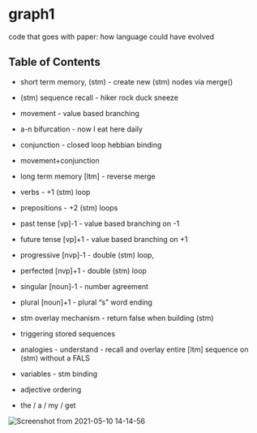 # graph1
code that goes with paper: how language could have evolved

Table of Contents
-----------------------------------

* short term memory, (stm)		- create new (stm) nodes via merge()
* (stm) sequence recall			- hiker rock duck sneeze
* movement                                - value based branching
* a-n bifurcation		                - now I eat here daily
* conjunction                             - closed loop hebbian binding
* movement+conjunction

* long term memory  [ltm]                 - reverse merge

* verbs                                   -  +1 (stm) loop
* prepositions                            -  +2 (stm) loops

* past   tense  [vp]-1                        - value based branching on -1
* future tense  [vp]+1                       - value based branching on +1

* progressive   [nvp]-1                      - double (stm) loop,
* perfected       [nvp]+1                     - double (stm) loop

* singular        [noun]-1   	     - number agreement
* plural            [noun]+1                   - plural “s” word ending

* stm overlay  mechanism              - return false when building (stm)
* triggering stored sequences
* analogies			     -  understand - recall and overlay entire [ltm] sequence 
				                        on (stm) without a FALS
* variables                                     - stm binding
* adjective ordering
* the / a / my / get 


![Screenshot from 2021-05-10 14-14-56](https://user-images.githubusercontent.com/15908030/117712622-2d6b0380-b19a-11eb-9c31-c85e2beffbf2.png)



